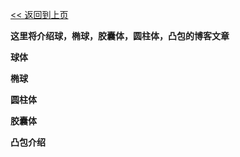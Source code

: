 [<< 返回到上页](../index.md)

**这里将介绍球，椭球，胶囊体，圆柱体，凸包的博客文章**  

**球体**  


**椭球**  


**圆柱体**  


**胶囊体**  


**凸包介绍**  
